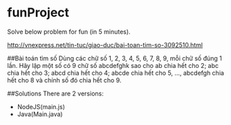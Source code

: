 funProject
==========

Solve below problem for fun (in 5 minutes).

http://vnexpress.net/tin-tuc/giao-duc/bai-toan-tim-so-3092510.html

##Bài toán tìm số
Dùng các chữ số 1, 2, 3, 4, 5, 6, 7, 8, 9, mỗi chữ số đúng 1 lần.
Hãy lập một số có 9 chữ số abcdefghk  sao cho ab chia hết cho 2; abc chia hết cho 3; abcd chia hết cho 4; abcde chia hết cho 5, …, abcdefgh chia hết cho 8 và chính số đó chia hết cho 9.

##Solutions
There are 2 versions:
* NodeJS(main.js)
* Java(Main.java)
